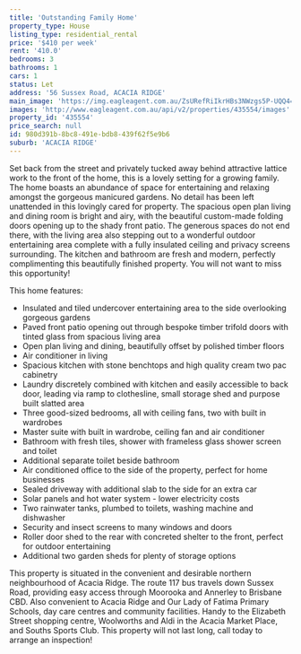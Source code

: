 ```yaml
---
title: 'Outstanding Family Home'
property_type: House
listing_type: residential_rental
price: '$410 per week'
rent: '410.0'
bedrooms: 3
bathrooms: 1
cars: 1
status: Let
address: '56 Sussex Road, ACACIA RIDGE'
main_image: 'https://img.eagleagent.com.au/ZsURefRiIkrHBs3NWzgs5P-UQQ4=/1280x854/smart/https://s3-us-west-2.amazonaws.com/eagleagent-orig/images/6825543/425292514-image-M.jpg'
images: 'http://www.eagleagent.com.au/api/v2/properties/435554/images'
property_id: '435554'
price_search: null
id: 980d391b-8bc8-491e-bdb8-439f62f5e9b6
suburb: 'ACACIA RIDGE'
---
```

Set back from the street and privately tucked away behind attractive lattice work to the front of the home, this is a lovely setting for a growing family. The home boasts an abundance of space for entertaining and relaxing amongst the gorgeous manicured gardens. No detail has been left unattended in this lovingly cared for property. The spacious open plan living and dining room is bright and airy, with the beautiful custom-made folding doors opening up to the shady front patio. The generous spaces do not end there, with the living area also stepping out to a wonderful outdoor entertaining area complete with a fully insulated ceiling and privacy screens surrounding. The kitchen and bathroom are fresh and modern, perfectly complimenting this beautifully finished property. You will not want to miss this opportunity!

This home features:

*  Insulated and tiled undercover entertaining area to the side overlooking gorgeous gardens
*  Paved front patio opening out through bespoke timber trifold doors with tinted glass from spacious living area
*  Open plan living and dining, beautifully offset by polished timber floors
*  Air conditioner in living
*  Spacious kitchen with stone benchtops and high quality cream two pac cabinetry
*  Laundry discretely combined with kitchen and easily accessible to back door, leading via ramp to clothesline, small storage shed and purpose built slatted area
*  Three good-sized bedrooms, all with ceiling fans, two with built in wardrobes
*  Master suite with built in wardrobe, ceiling fan and air conditioner
*  Bathroom with fresh tiles, shower with frameless glass shower screen and toilet
*  Additional separate toilet beside bathroom
*  Air conditioned office to the side of the property, perfect for home businesses
*  Sealed driveway with additional slab to the side for an extra car
*  Solar panels and hot water system - lower electricity costs
*  Two rainwater tanks, plumbed to toilets, washing machine and dishwasher
*  Security and insect screens to many windows and doors
*  Roller door shed to the rear with concreted shelter to the front, perfect for outdoor entertaining
*  Additional two garden sheds for plenty of storage options

This property is situated in the convenient and desirable northern neighbourhood of Acacia Ridge. The route 117 bus travels down Sussex Road, providing easy access through Moorooka and Annerley to Brisbane CBD. Also convenient to Acacia Ridge and Our Lady of Fatima Primary Schools, day care centres and community facilities. Handy to the Elizabeth Street shopping centre, Woolworths and Aldi in the Acacia Market Place, and Souths Sports Club. This property will not last long, call today to arrange an inspection!